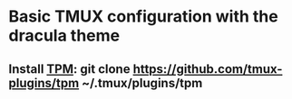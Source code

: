 # Basic TMUX configuration with the dracula theme
## Install [TPM](https://github.com/tmux-plugins/tpm): git clone https://github.com/tmux-plugins/tpm ~/.tmux/plugins/tpm
